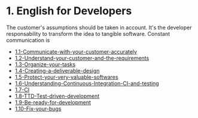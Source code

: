 # 1. English for Developers

The customer's assumptions should be taken in account. It's the
developer responsability to transform the idea to tangible software.
Constant communication is 



[comment]:STARTING_GENERATED_TOC

* [1.1-Communicate-with-your-customer-accurately](<./content/1.1-Communicate-with-your-customer-accurately.md>)
* [1.2-Understand-your-customer-and-the-requirements](<./content/1.2-Understand-your-customer-and-the-requirements.md>)
* [1.3-Organize-your-tasks](<./content/1.3-Organize-your-tasks.md>)
* [1.4-Creating-a-deliverable-design](<./content/1.4-Creating-a-deliverable-design.md>)
* [1.5-Protect-your-very-valuable-softwares](<./content/1.5-Protect-your-very-valuable-softwares.md>)
* [1.6-Understanding-Continuous-Integration-CI-and-testing](<./content/1.6-Understanding-Continuous-Integration-CI-and-testing.md>)
* [1.7-CI](<./content/1.7-CI.md>)
* [1.8-TTD-Test-driven-development](<./content/1.8-TTD-Test-driven-development.md>)
* [1.9-Be-ready-for-development](<./content/1.9-Be-ready-for-development.md>)
* [1.10-Fix-your-bugs](<./content/1.10-Fix-your-bugs.md>)

[comment]:ENDING_GENERATED_TOC